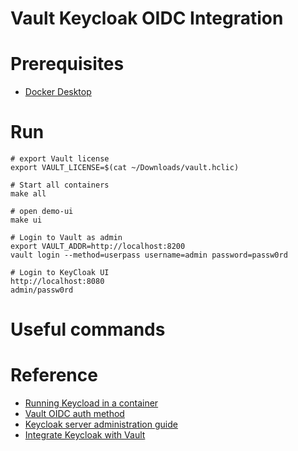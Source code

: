 # Vault Keycloak OIDC Integration

# Prerequisites
- [Docker Desktop](https://www.docker.com/products/docker-desktop/)

# Run

```shell
# export Vault license
export VAULT_LICENSE=$(cat ~/Downloads/vault.hclic)     

# Start all containers
make all

# open demo-ui
make ui

# Login to Vault as admin
export VAULT_ADDR=http://localhost:8200
vault login --method=userpass username=admin password=passw0rd

# Login to KeyCloak UI
http://localhost:8080
admin/passw0rd
```

# Useful commands


# Reference
- [Running Keycload in a container](https://github.com/eabykov/keycloak-compose/tree/main)
- [Vault OIDC auth method](https://developer.hashicorp.com/vault/tutorials/auth-methods/oidc-auth)
- [Keycloak server administration guide](https://www.keycloak.org/docs/latest/server_admin/#keycloak-features-and-concepts)
- [Integrate Keycloak with Vault](https://github.com/PacoVK/keycloak-vault/tree/master)